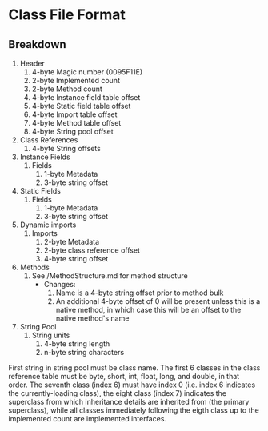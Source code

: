 # Class File Format

## Breakdown

1. Header
   1. 4-byte Magic number (0095F11E)
   1. 2-byte Implemented count
   1. 2-byte Method count
   1. 4-byte Instance field table offset
   1. 4-byte Static field table offset
   1. 4-byte Import table offset
   1. 4-byte Method table offset
   1. 4-byte String pool offset
1. Class References
   1. 4-byte String offsets
1. Instance Fields
   1. Fields
      1. 1-byte Metadata
      1. 3-byte string offset
1. Static Fields
   1. Fields
      1. 1-byte Metadata
      1. 3-byte string offset
1. Dynamic imports
    1. Imports
        1. 2-byte Metadata
        1. 2-byte class reference offset
        1. 4-byte string offset
1. Methods
   1. See /MethodStructure.md for method structure
      - Changes:
        1. Name is a 4-byte string offset prior to method bulk
        1. An additional 4-byte offset of 0 will be present unless this is a native method, in which case this will be an offset to the native method's name
1. String Pool
   1. String units
      1. 4-byte string length
      1. n-byte string characters

First string in string pool must be class name. The first 6 classes in the class reference table must be byte, short, int, float, long, and double, in that order. The seventh class (index 6) must have index 0 (i.e. index 6 indicates the currently-loading class), the eight class (index 7) indicates the superclass from which inheritance details are inherited from (the primary superclass), while all classes immediately following the eigth class up to the implemented count are implemented interfaces.
